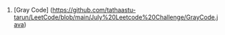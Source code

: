 
1. [Gray Code] (https://github.com/tathaastu-tarun/LeetCode/blob/main/July%20Leetcode%20Challenge/GrayCode.java)
